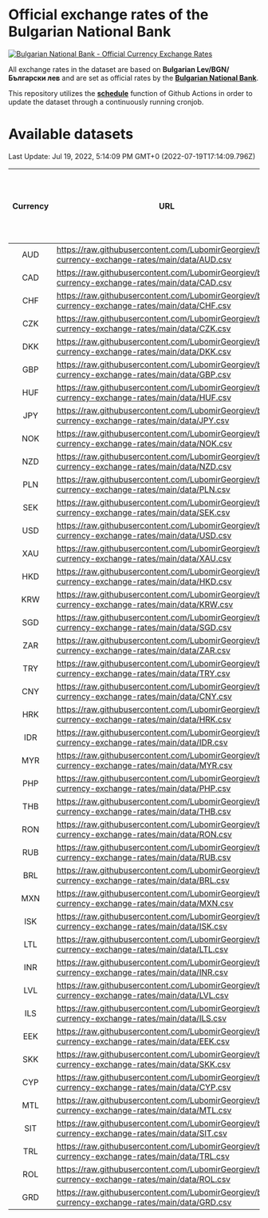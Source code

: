 # Official exchange rates of the Bulgarian National Bank

[![Bulgarian National Bank - Official Currency Exchange Rates](https://github.com/LubomirGeorgiev/bnb-currency-exchange-rates/actions/workflows/update-rates.yml/badge.svg?branch=main)](https://github.com/LubomirGeorgiev/bnb-currency-exchange-rates/actions/workflows/update-rates.yml)

All exchange rates in the dataset are based on **Bulgarian Lev/BGN/Български лев** and are set as official rates by the [**Bulgarian National Bank**](https://www.bnb.bg/Statistics/StExternalSector/StExchangeRates/StERForeignCurrencies/index.htm?toLang=_EN).

This repository utilizes the [**schedule**](https://docs.github.com/en/actions/reference/events-that-trigger-workflows) function of Github Actions in order to update the dataset through a continuously running cronjob.

# Available datasets

<!-- START LINKS (DO NOT EVER FU*ING DELETE THIS COMMENT FOR THE LOVE OF YOUR LIFE!!! IF YOU ARE CURIOS HOW IT WORKS, YOU CAN HAVE A LOOK AT ./src/updateReadme.ts) -->

Last Update: Jul 19, 2022, 5:14:09 PM GMT+0 (2022-07-19T17:14:09.796Z)

| Currency | URL                                                                                             | Number of records | Number of missing days that were filled in |
| :------: | ----------------------------------------------------------------------------------------------- | :---------------: | :----------------------------------------: |
|   AUD    | https://raw.githubusercontent.com/LubomirGeorgiev/bnb-currency-exchange-rates/main/data/AUD.csv |       8191        |                    2525                    |
|   CAD    | https://raw.githubusercontent.com/LubomirGeorgiev/bnb-currency-exchange-rates/main/data/CAD.csv |       8191        |                    2525                    |
|   CHF    | https://raw.githubusercontent.com/LubomirGeorgiev/bnb-currency-exchange-rates/main/data/CHF.csv |       8191        |                    2525                    |
|   CZK    | https://raw.githubusercontent.com/LubomirGeorgiev/bnb-currency-exchange-rates/main/data/CZK.csv |       8191        |                    2525                    |
|   DKK    | https://raw.githubusercontent.com/LubomirGeorgiev/bnb-currency-exchange-rates/main/data/DKK.csv |       8191        |                    2525                    |
|   GBP    | https://raw.githubusercontent.com/LubomirGeorgiev/bnb-currency-exchange-rates/main/data/GBP.csv |       8191        |                    2525                    |
|   HUF    | https://raw.githubusercontent.com/LubomirGeorgiev/bnb-currency-exchange-rates/main/data/HUF.csv |       8191        |                    2525                    |
|   JPY    | https://raw.githubusercontent.com/LubomirGeorgiev/bnb-currency-exchange-rates/main/data/JPY.csv |       8191        |                    2525                    |
|   NOK    | https://raw.githubusercontent.com/LubomirGeorgiev/bnb-currency-exchange-rates/main/data/NOK.csv |       8191        |                    2525                    |
|   NZD    | https://raw.githubusercontent.com/LubomirGeorgiev/bnb-currency-exchange-rates/main/data/NZD.csv |       8191        |                    2525                    |
|   PLN    | https://raw.githubusercontent.com/LubomirGeorgiev/bnb-currency-exchange-rates/main/data/PLN.csv |       8191        |                    2525                    |
|   SEK    | https://raw.githubusercontent.com/LubomirGeorgiev/bnb-currency-exchange-rates/main/data/SEK.csv |       8191        |                    2525                    |
|   USD    | https://raw.githubusercontent.com/LubomirGeorgiev/bnb-currency-exchange-rates/main/data/USD.csv |       8191        |                    2525                    |
|   XAU    | https://raw.githubusercontent.com/LubomirGeorgiev/bnb-currency-exchange-rates/main/data/XAU.csv |       8191        |                    2527                    |
|   HKD    | https://raw.githubusercontent.com/LubomirGeorgiev/bnb-currency-exchange-rates/main/data/HKD.csv |       7889        |                    2434                    |
|   KRW    | https://raw.githubusercontent.com/LubomirGeorgiev/bnb-currency-exchange-rates/main/data/KRW.csv |       7889        |                    2434                    |
|   SGD    | https://raw.githubusercontent.com/LubomirGeorgiev/bnb-currency-exchange-rates/main/data/SGD.csv |       7889        |                    2434                    |
|   ZAR    | https://raw.githubusercontent.com/LubomirGeorgiev/bnb-currency-exchange-rates/main/data/ZAR.csv |       7889        |                    2434                    |
|   TRY    | https://raw.githubusercontent.com/LubomirGeorgiev/bnb-currency-exchange-rates/main/data/TRY.csv |       6371        |                    1964                    |
|   CNY    | https://raw.githubusercontent.com/LubomirGeorgiev/bnb-currency-exchange-rates/main/data/CNY.csv |       6251        |                    1928                    |
|   HRK    | https://raw.githubusercontent.com/LubomirGeorgiev/bnb-currency-exchange-rates/main/data/HRK.csv |       6251        |                    1928                    |
|   IDR    | https://raw.githubusercontent.com/LubomirGeorgiev/bnb-currency-exchange-rates/main/data/IDR.csv |       6251        |                    1928                    |
|   MYR    | https://raw.githubusercontent.com/LubomirGeorgiev/bnb-currency-exchange-rates/main/data/MYR.csv |       6251        |                    1928                    |
|   PHP    | https://raw.githubusercontent.com/LubomirGeorgiev/bnb-currency-exchange-rates/main/data/PHP.csv |       6251        |                    1928                    |
|   THB    | https://raw.githubusercontent.com/LubomirGeorgiev/bnb-currency-exchange-rates/main/data/THB.csv |       6251        |                    1928                    |
|   RON    | https://raw.githubusercontent.com/LubomirGeorgiev/bnb-currency-exchange-rates/main/data/RON.csv |       6194        |                    1912                    |
|   RUB    | https://raw.githubusercontent.com/LubomirGeorgiev/bnb-currency-exchange-rates/main/data/RUB.csv |       6111        |                    1882                    |
|   BRL    | https://raw.githubusercontent.com/LubomirGeorgiev/bnb-currency-exchange-rates/main/data/BRL.csv |       5281        |                    1631                    |
|   MXN    | https://raw.githubusercontent.com/LubomirGeorgiev/bnb-currency-exchange-rates/main/data/MXN.csv |       5281        |                    1631                    |
|   ISK    | https://raw.githubusercontent.com/LubomirGeorgiev/bnb-currency-exchange-rates/main/data/ISK.csv |       5201        |                    1613                    |
|   LTL    | https://raw.githubusercontent.com/LubomirGeorgiev/bnb-currency-exchange-rates/main/data/LTL.csv |       5143        |                    1572                    |
|   INR    | https://raw.githubusercontent.com/LubomirGeorgiev/bnb-currency-exchange-rates/main/data/INR.csv |       4914        |                    1517                    |
|   LVL    | https://raw.githubusercontent.com/LubomirGeorgiev/bnb-currency-exchange-rates/main/data/LVL.csv |       4782        |                    1462                    |
|   ILS    | https://raw.githubusercontent.com/LubomirGeorgiev/bnb-currency-exchange-rates/main/data/ILS.csv |       4190        |                    1298                    |
|   EEK    | https://raw.githubusercontent.com/LubomirGeorgiev/bnb-currency-exchange-rates/main/data/EEK.csv |       3998        |                    1224                    |
|   SKK    | https://raw.githubusercontent.com/LubomirGeorgiev/bnb-currency-exchange-rates/main/data/SKK.csv |       2970        |                    912                     |
|   CYP    | https://raw.githubusercontent.com/LubomirGeorgiev/bnb-currency-exchange-rates/main/data/CYP.csv |       2906        |                    890                     |
|   MTL    | https://raw.githubusercontent.com/LubomirGeorgiev/bnb-currency-exchange-rates/main/data/MTL.csv |       2604        |                    799                     |
|   SIT    | https://raw.githubusercontent.com/LubomirGeorgiev/bnb-currency-exchange-rates/main/data/SIT.csv |       2542        |                    778                     |
|   TRL    | https://raw.githubusercontent.com/LubomirGeorgiev/bnb-currency-exchange-rates/main/data/TRL.csv |       1818        |                    559                     |
|   ROL    | https://raw.githubusercontent.com/LubomirGeorgiev/bnb-currency-exchange-rates/main/data/ROL.csv |       1695        |                    522                     |
|   GRD    | https://raw.githubusercontent.com/LubomirGeorgiev/bnb-currency-exchange-rates/main/data/GRD.csv |        359        |                    107                     |

<!-- END LINKS (DO NOT EVER FU*ING DELETE THIS COMMENT FOR THE LOVE OF YOUR LIFE!!! IF YOU ARE CURIOS HOW IT WORKS, YOU CAN HAVE A LOOK AT ./src/updateReadme.ts) -->
